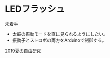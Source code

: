 # LEDフラッシュ

未着手


* 太鼓の振動モードを直に見られるようにしたい。
* 振動子とストロボの両方をArduinoで制御する。



[2019夏の自由研究](2019夏の自由研究.md)



